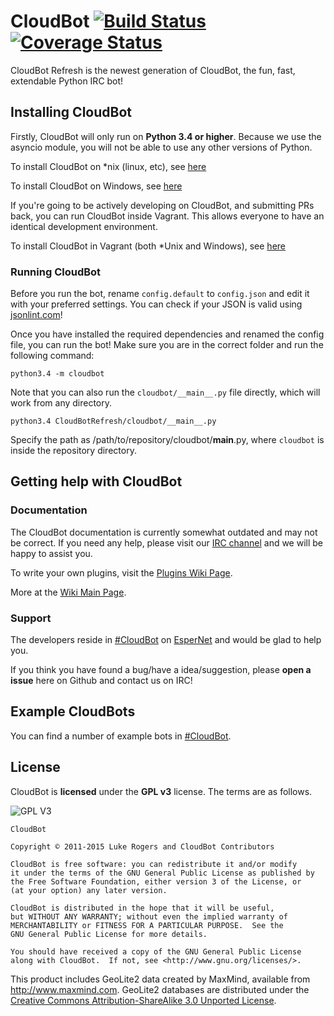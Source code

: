 # CloudBot [![Build Status](https://travis-ci.org/CloudBotIRC/CloudBot.svg?branch=python3.4)](https://travis-ci.org/CloudBotIRC/CloudBot) [![Coverage Status](https://img.shields.io/coveralls/CloudBotIRC/CloudBot.svg)](https://coveralls.io/r/CloudBotIRC/CloudBot?branch=python3.4)

CloudBot Refresh is the newest generation of CloudBot, the fun, fast, extendable Python IRC bot!

## Installing CloudBot

Firstly, CloudBot will only run on **Python 3.4 or higher**. Because we use the asyncio module, you will not be able to use any other versions of Python.

To install CloudBot on *nix (linux, etc), see [here](https://github.com/CloudBotIRC/CloudBot/wiki/Installing-on-*nix)

To install CloudBot on Windows, see [here](https://github.com/CloudBotIRC/CloudBot/wiki/Installing-on-Windows)

If you're going to be actively developing on CloudBot, and submitting PRs back, you can run CloudBot inside Vagrant. This allows everyone to have an identical development environment.

To install CloudBot in Vagrant (both *Unix and Windows), see [here](https://github.com/CloudBotIRC/CloudBot/wiki/Installing-with-Vagrant)


### Running CloudBot

Before you run the bot, rename `config.default` to `config.json` and edit it with your preferred settings. You can check if your JSON is valid using [jsonlint.com](http://jsonlint.com/)!

Once you have installed the required dependencies and renamed the config file, you can run the bot! Make sure you are in the correct folder and run the following command:

```
python3.4 -m cloudbot
```

Note that you can also run the `cloudbot/__main__.py` file directly, which will work from any directory.
```
python3.4 CloudBotRefresh/cloudbot/__main__.py
```
Specify the path as /path/to/repository/cloudbot/__main__.py, where `cloudbot` is inside the repository directory.

## Getting help with CloudBot

### Documentation

The CloudBot documentation is currently somewhat outdated and may not be correct. If you need any help, please visit our [IRC channel](irc://irc.esper.net/cloudbot) and we will be happy to assist you.

To write your own plugins, visit the [Plugins Wiki Page](https://github.com/CloudBotIRC/CloudBotRefresh/wiki/Writing-Refresh-Modules).

More at the [Wiki Main Page](https://github.com/CloudBotIRC/CloudBotRefresh/wiki).

### Support

The developers reside in [#CloudBot](irc://irc.esper.net/cloudbot) on [EsperNet](http://esper.net) and would be glad to help you.

If you think you have found a bug/have a idea/suggestion, please **open a issue** here on Github and contact us on IRC!

## Example CloudBots

You can find a number of example bots in [#CloudBot](irc://irc.esper.net/cloudbot "Connect via IRC to #CloudBot on irc.esper.net").

## License

CloudBot is **licensed** under the **GPL v3** license. The terms are as follows.

![GPL V3](https://www.gnu.org/graphics/gplv3-127x51.png)
    
    CloudBot

    Copyright © 2011-2015 Luke Rogers and CloudBot Contributors

    CloudBot is free software: you can redistribute it and/or modify
    it under the terms of the GNU General Public License as published by
    the Free Software Foundation, either version 3 of the License, or
    (at your option) any later version.

    CloudBot is distributed in the hope that it will be useful,
    but WITHOUT ANY WARRANTY; without even the implied warranty of
    MERCHANTABILITY or FITNESS FOR A PARTICULAR PURPOSE.  See the
    GNU General Public License for more details.

    You should have received a copy of the GNU General Public License
    along with CloudBot.  If not, see <http://www.gnu.org/licenses/>.
    
This product includes GeoLite2 data created by MaxMind, available from
<a href="http://www.maxmind.com">http://www.maxmind.com</a>. GeoLite2 databases are distributed under the [Creative Commons Attribution-ShareAlike 3.0 Unported License](https://creativecommons.org/licenses/by-sa/3.0/).
